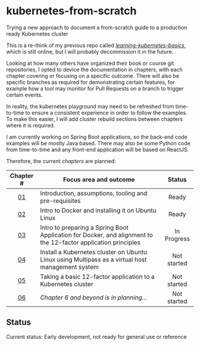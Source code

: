 # kubernetes-from-scratch

Trying a new approach to document a from-scratch guide to a production ready Kubernetes cluster

This is a re-think of my previous repo called [_learning-kubernetes-basics_](https://github.com/nicc777/learning-kubernetes-basics), which is still online, but I will probably decommission it in the future.

Looking at how many others have organized their book or course git repositories, I opted to device the documentation in chapters, with each chapter covering or focusing on a specific outcome. There will also be specific branches as required for demonstrating certain features, for example how a tool may monitor for Pull Requests on a branch to trigger certain events. 

In reality, the kubernetes playground may need to be refreshed from time-to-time to ensure a consistent experience in order to follow the examples. To make this easier, I will add cluster rebuild sections between chapters where it is required.

I am currently working on Spring Boot applications, so the back-end code examples will be mostly Java based. There may also be some Python code from time-to-time and any front-end application will be based on ReactJS. 

Therefore, the current _chapters_ are planned:

| Chapter #                    | Focus area and outcome                                                                                         | Status      |
|:----------------------------:|----------------------------------------------------------------------------------------------------------------|:-----------:|
| [01](./chapter_01/README.md) | Introduction, assumptions, tooling and pre-requisites                                                          | Ready       |
| [02](./chapter_02/README.md) | Intro to Docker and installing it on Ubuntu Linux                                                              | Ready       |
| [03](./chapter_03/README.md) | Intro to preparing a Spring Boot Application for Docker, and alignment to the 12-factor application principles | In Progress |
| [04](./chapter_04/README.md) | Install a Kubernetes cluster on Ubuntu Linux using Multipass as a virtual host management system               | Not started |
| [05](./chapter_05/README.md) | Taking a basic 12-factor application to a Kubernetes cluster                                                   | Not started |
| [06](./chapter_06/README.md) | _Chapter 6 and beyond is in planning..._                                                                       | Not started |

## Status

Current status: Early development, not ready for general use or reference
